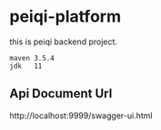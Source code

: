# peiqi-platform

this is peiqi backend project.


```
maven 3.5.4
jdk   11
```

## Api Document Url 

http://localhost:9999/swagger-ui.html